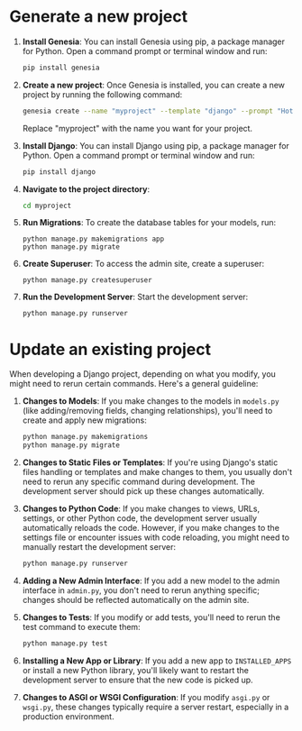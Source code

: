 # Generate a new project

1. **Install Genesia**: You can install Genesia using pip, a package manager for Python. Open a command prompt or terminal window and run:
   ```bash
   pip install genesia
   ```

2. **Create a new project**: Once Genesia is installed, you can create a new project by running the following command:
   ```bash
   genesia create --name "myproject" --template "django" --prompt "Hotel Booking API"
   ```
   Replace "myproject" with the name you want for your project.

3. **Install Django**: You can install Django using pip, a package manager for Python. Open a command prompt or terminal window and run:
   ```bash
   pip install django
   ```

4. **Navigate to the project directory**: 
   ```bash
   cd myproject
   ```

5. **Run Migrations**: To create the database tables for your models, run:
   ```
   python manage.py makemigrations app
   python manage.py migrate
   ```

6. **Create Superuser**: To access the admin site, create a superuser:
   ```
   python manage.py createsuperuser
   ```

7. **Run the Development Server**: Start the development server:
   ```
   python manage.py runserver
   ```



# Update an existing project

When developing a Django project, depending on what you modify, you might need to rerun certain commands. Here's a general guideline:

1. **Changes to Models**: If you make changes to the models in `models.py` (like adding/removing fields, changing relationships), you'll need to create and apply new migrations:
   ```bash
   python manage.py makemigrations
   python manage.py migrate
   ```

2. **Changes to Static Files or Templates**: If you're using Django's static files handling or templates and make changes to them, you usually don't need to rerun any specific command during development. The development server should pick up these changes automatically.

3. **Changes to Python Code**: If you make changes to views, URLs, settings, or other Python code, the development server usually automatically reloads the code. However, if you make changes to the settings file or encounter issues with code reloading, you might need to manually restart the development server:
   ```bash
   python manage.py runserver
   ```

4. **Adding a New Admin Interface**: If you add a new model to the admin interface in `admin.py`, you don't need to rerun anything specific; changes should be reflected automatically on the admin site.

5. **Changes to Tests**: If you modify or add tests, you'll need to rerun the test command to execute them:
   ```bash
   python manage.py test
   ```

6. **Installing a New App or Library**: If you add a new app to `INSTALLED_APPS` or install a new Python library, you'll likely want to restart the development server to ensure that the new code is picked up.

7. **Changes to ASGI or WSGI Configuration**: If you modify `asgi.py` or `wsgi.py`, these changes typically require a server restart, especially in a production environment.

